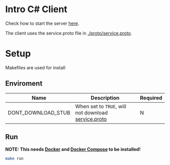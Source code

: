 # Intro C# Client

Check how to start the server [here](https://github.com/Sharpz7/introducing).

The client uses the service.proto file in [./proto/service.proto](https://github.com/Sharpz7/introducing/blob/main/proto/service.proto).

# Setup

Makefiles are used for install

## Enviroment
| Name               | Description                                                     | Required |
|--------------------|-----------------------------------------------------------------|----------|
| DONT_DOWNLOAD_STUB | When set to `TRUE`, will not download [service.proto](https://github.com/Sharpz7/introducing/blob/main/proto/service.proto)         | N        |

## Run

**NOTE: This needs [Docker](https://docs.docker.com/get-docker/) and [Docker Compose](https://docs.docker.com/compose/install/) to be installed!**

```bash
make run
```